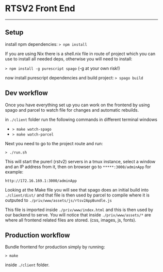 # RTSV2 Front End

-------------------------------------------------------------------------------

## Setup

install npm dependencies:
`> npm install`

If you are using Nix there is a shell.nix file in route of project which you
can use to install all needed deps, otherwise you will need to install:

`> npm install -g purescript spago`
(-g at your own risk!)

now install purescript dependencies and build project:
`> spago build`


## Dev workflow

Once you have everything set up you can work on the frontend by using spago and
parcel to watch file for changes and automatic rebuilds.

in `./client` folder run the following commands in different terminal windows

  * `> make watch-spago`
  * `> make watch-parcel`

Next you need to go to the project route and run:

`> ./run.sh`

This will start the purerl (rstv2) servers in a tmux instance, select a window and an IP
address from it, then on browser go to `*****:3000/adminApp` for example:

`http://172.16.169.1:3000/adminApp`

Looking at the Make file you will see that spago does an initial build into
`./client/dist/` and that file is then used by parcel to compile where it is
outputed to `./priv/www/assets/js/rtsv2AppBundle.js`

This file is imported inside `./priv/www/index.html` and this is then used by our
backend to serve. You will notice that inside `./priv/www/assets/*` are where
all frontend related files are stored. (css, images, js, fonts).


## Production workflow

Bundle frontend for production simply by running:

`> make` 

inside `./client` folder.
